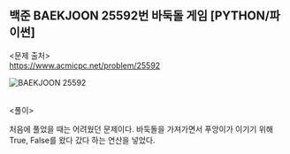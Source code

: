 ## 백준 BAEKJOON 25592번 바둑돌 게임 [PYTHON/파이썬]

<문제 출처><br>
https://www.acmicpc.net/problem/25592

![BAEKJOON 25592](https://blog.kakaocdn.net/dn/c8Njua/btrMt5gN2sa/KtoLEcVkF2jr7Jdwrskre0/img.png)

<br>
<풀이><br>

처음에 풀었을 때는 어려웠던 문제이다.
바둑돌을 가져가면서 푸앙이가 이기기 위해
True, False를 왔다 갔다 하는 연산을 넣었다.
